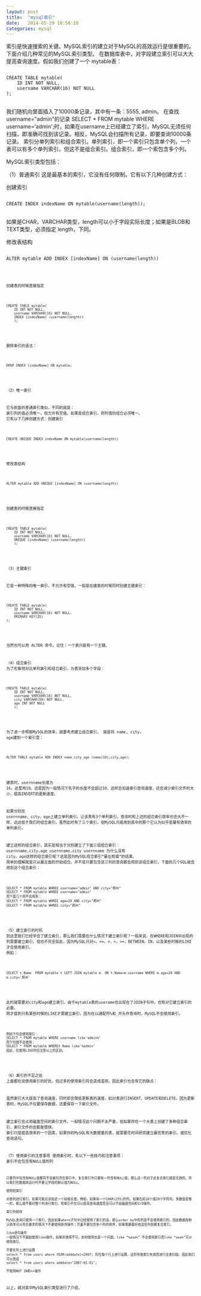 ```yaml
---
layout: post
title:  "mysql索引"
date:   2014-05-29 18:56:18
categories: mysql
---
```



索引是快速搜索的关键。MySQL索引的建立对于MySQL的高效运行是很重要的。
下面介绍几种常见的MySQL索引类型。
在数据库表中，对字段建立索引可以大大提高查询速度。假如我们创建了一个 mytable表：

<pre>
<code>
CREATE TABLE mytable(   
	ID INT NOT NULL, 
	username VARCHAR(16) NOT NULL  
);   
</code>
</pre>
我们随机向里面插入了10000条记录，其中有一条：5555, admin。
在查找username="admin"的记录 
SELECT * FROM mytable WHERE username='admin';时，如果在username上已经建立了索引，MySQL无须任何扫描，即准确可找到该记录。相反，MySQL会扫描所有记录，即要查询10000条记录。
索引分单列索引和组合索引。单列索引，即一个索引只包含单个列，一个表可以有多个单列索引，但这不是组合索引。组合索引，即一个索包含多个列。

MySQL索引类型包括：

（1）普通索引
这是最基本的索引，它没有任何限制。它有以下几种创建方式：

创建索引
<pre>
<code>	
CREATE INDEX indexName ON mytable(username(length)); 
</code>
</pre>
如果是CHAR，VARCHAR类型，length可以小于字段实际长度；如果是BLOB和TEXT类型，必须指定 length，下同。

修改表结构
<pre>
<code>
ALTER mytable ADD INDEX [indexName] ON (username(length)) 
<code>
</pre>
创建表的时候直接指定
<pre>
<code>	
CREATE TABLE mytable(   
	ID INT NOT NULL, 
	username VARCHAR(16) NOT NULL,
	INDEX [indexName] (username(length))
	); 
</code>
</pre>	
删除索引的语法：
<pre>
<code>	
DROP INDEX [indexName] ON mytable;
</code>
</pre>
（2）唯一索引

它与前面的普通索引类似，不同的就是：
索引列的值必须唯一，但允许有空值。如果是组合索引，则列值的组合必须唯一。
它有以下几种创建方式：创建索引

<pre>
<code>	
CREATE UNIQUE INDEX indexName ON mytable(username(length)) 
</code>
</pre>

修改表结构
<pre>
<code>	
ALTER mytable ADD UNIQUE [indexName] ON (username(length)) 
</code>
</pre>

创建表的时候直接指定
<pre>
<code>	
CREATE TABLE mytable(
	ID INT NOT NULL,
	username VARCHAR(16) NOT NULL,
	UNIQUE [indexName] (username(length))
	); 
</code>
</pre>	
（3）主键索引

它是一种特殊的唯一索引，不允许有空值。一般是在建表的时候同时创建主键索引：

<pre>
<code>	
CREATE TABLE mytable(
	ID INT NOT NULL,
	username VARCHAR(16) NOT NULL, 
	PRIMARY KEY(ID) 
); 
</code>
</pre>
当然也可以用 ALTER 命令。记住：一个表只能有一个主键。

（4）组合索引
为了形象地对比单列索引和组合索引，为表添加多个字段：

<pre>
<code>	
CREATE TABLE mytable(
	ID INT NOT NULL, 
	username VARCHAR(16) NOT NULL, 
	city VARCHAR(50) NOT NULL, 
	age INT NOT NULL
	); 
</code>
</pre>	 
为了进一步榨取MySQL的效率，就要考虑建立组合索引。
就是将 name, city, age建到一个索引里：

<pre>
<code>	
ALTER TABLE mytable ADD INDEX name_city_age (name(10),city,age); 
</code>
</pre>
建表时，usernname长度为 16，这里用10。这是因为一般情况下名字的长度不会超过10，这样会加速索引查询速度，还会减少索引文件的大小，提高INSERT的更新速度。

如果分别在 usernname，city，age上建立单列索引，让该表有3个单列索引，查询时和上述的组合索引效率也会大不一样，远远低于我们的组合索引。虽然此时有了三个索引，但MySQL只能用到其中的那个它认为似乎是最有效率的单列索引。

建立这样的组合索引，其实是相当于分别建立了下面三组组合索引：
usernname,city,age   usernname,city   usernname  为什么没有 city，age这样的组合索引呢？这是因为MySQL组合索引“最左前缀”的结果。
简单的理解就是只从最左面的开始组合。并不是只要包含这三列的查询都会用到该组合索引，下面的几个SQL就会用到这个组合索引：

<pre>
<code>	
SELECT * FROM mytable WHREE username="admin" AND city="郑州"  
SELECT * FROM mytable WHREE username="admin" 
而下面几个则不会用到：
SELECT * FROM mytable WHREE age=20 AND city="郑州"  
SELECT * FROM mytable WHREE city="郑州"
</code>
</pre>

（5）建立索引的时机
到这里我们已经学会了建立索引，那么我们需要在什么情况下建立索引呢？一般来说，在WHERE和JOIN中出现的列需要建立索引，但也不完全如此，因为MySQL只对<，<=，=，>，>=，BETWEEN，IN，以及某些时候的LIKE才会使用索引。
例如：
<pre>
<code>	
SELECT t.Name  FROM mytable t LEFT JOIN mytable m  ON t.Name=m.username WHERE m.age=20 AND m.city='郑州' 
</code>
</pre>

此时就需要对city和age建立索引，由于mytable表的userame也出现在了JOIN子句中，也有对它建立索引的必要。
刚才提到只有某些时候的LIKE才需建立索引。因为在以通配符%和_开头作查询时，MySQL不会使用索引。
<pre>
<code>	
例如下句会使用索引：
SELECT * FROM mytable WHERE username like'admin%' 
而下句就不会使用：
SELECT * FROM mytable WHEREt Name like'%admin' 
因此，在使用LIKE时应注意以上的区别。
</code>
</pre>
（6）索引的不足之处
上面都在说使用索引的好处，但过多的使用索引将会造成滥用。因此索引也会有它的缺点：

虽然索引大大提高了查询速度，同时却会降低更新表的速度，如对表进行INSERT、UPDATE和DELETE。因为更新表时，MySQL不仅要保存数据，还要保存一下索引文件。

建立索引会占用磁盘空间的索引文件。一般情况这个问题不太严重，但如果你在一个大表上创建了多种组合索引，索引文件的会膨胀很快。
索引只是提高效率的一个因素，如果你的MySQL有大数据量的表，就需要花时间研究建立最优秀的索引，或优化查询语句。

（7）使用索引的注意事项
	使用索引时，有以下一些技巧和注意事项：
	索引不会包含有NULL值的列

	只要列中包含有NULL值都将不会被包含在索引中，复合索引中只要有一列含有NULL值，那么这一列对于此复合索引就是无效的。所以我们在数据库设计时不要让字段的默认值为NULL。

	使用短索引

	对串列进行索引，如果可能应该指定一个前缀长度。例如，如果有一个CHAR(255)的列，如果在前10个或20个字符内，多数值是惟一的，那么就不要对整个列进行索引。短索引不仅可以提高查询速度而且可以节省磁盘空间和I/O操作。

	索引列排序

	MySQL查询只使用一个索引，因此如果where子句中已经使用了索引的话，那么order by中的列是不会使用索引的。因此数据库默认排序可以符合要求的情况下不要使用排序操作；尽量不要包含多个列的排序，如果需要最好给这些列创建复合索引。

	like语句操作
	一般情况下不鼓励使用like操作，如果非使用不可，如何使用也是一个问题。like “%aaa%” 不会使用索引而like “aaa%”可以使用索引。

	不要在列上进行运算
	select * from users where YEAR(adddate)<2007; 将在每个行上进行运算，这将导致索引失效而进行全表扫描，因此我们可以改成
	select * from users where adddate<‘2007-01-01’; 
   
    不使用NOT IN和<>操作

以上，就对其中MySQL索引类型进行了介绍。 